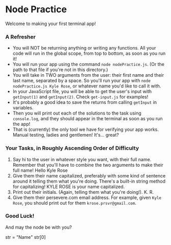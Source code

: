 # Node Practice

Welcome to making your first terminal app!

### A Refresher

- You will NOT be returning anything or writing any functions. All your code will run in the global scope, from top to bottom, as soon as you run it!
- You will run your app using the command `node nodePractice.js`. (Or the path to that file if you're not in this directory.)
- You will take in TWO arguments from the user: their first name and their last name, separated by a space. So you'll run your app with `node nodePractice.js Kyle Rose`, or whatever name you'd like to call it with.
- In your JavaScript file, you will be able to get the user's input with `getInput(1)` and `getInput(2)`. Check `get-input.js` for examples!
- It's probably a good idea to save the returns from calling `getInput` in variables.
- Then you will print out each of the solutions to the task using `console.log`, and they should appear in the terminal as soon as you run the app!
- That is (currently) the only tool we have for verifying your app works. Manual testing, ladies and gentlemen! It's... great?

### Your Tasks, in Roughly Ascending Order of Difficulty

1. Say hi to the user in whatever style you want, with their full name. Remember that you'll have to combine the two arguments to make their full name! 
Hello Kyle Rose
2. Give them their name capitalized, preferably with some kind of sentence around it telling them what you're doing. There's a built-in string method for capitalizing!
KYLE ROSE is your name capitalized.
3. Print out their initials. (Again, telling them what you're doing!).
K. R.
4. Give them their persevere.com email address. For example, given `Kyle Rose`, you should print out for them `krose.prsvr@gmail.com`.

### Good Luck!

And may the node be with you?

str = "Name"
str[0]
